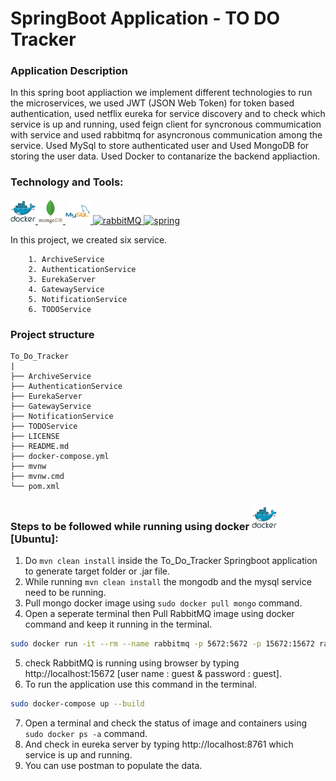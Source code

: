 # SpringBoot Application - TO DO Tracker

### Application Description

In this spring boot appliaction we implement different technologies to run the microservices, we used JWT (JSON Web Token) for token based authentication, used netflix eureka for service discovery and to check which service is up and running, used feign client for syncronous commumication with service and used rabbitmq for asyncronous communication among the service. Used MySql to store authenticated user and Used MongoDB for storing the user data. Used Docker to contanarize the backend appliaction.

<h3 align="left">Technology and Tools:</h3>
<p align="left"> <a href="https://www.docker.com/" target="_blank" rel="noreferrer"> <img src="https://raw.githubusercontent.com/devicons/devicon/master/icons/docker/docker-original-wordmark.svg" alt="docker" width="40" height="40"/> </a> <a href="https://www.mongodb.com/" target="_blank" rel="noreferrer"> <img src="https://raw.githubusercontent.com/devicons/devicon/master/icons/mongodb/mongodb-original-wordmark.svg" alt="mongodb" width="40" height="40"/> </a> <a href="https://www.mysql.com/" target="_blank" rel="noreferrer"> <img src="https://raw.githubusercontent.com/devicons/devicon/master/icons/mysql/mysql-original-wordmark.svg" alt="mysql" width="40" height="40"/> </a> <a href="https://www.rabbitmq.com" target="_blank" rel="noreferrer"> <img src="https://www.vectorlogo.zone/logos/rabbitmq/rabbitmq-icon.svg" alt="rabbitMQ" width="40" height="40"/> </a> <a href="https://spring.io/" target="_blank" rel="noreferrer"> <img src="https://www.vectorlogo.zone/logos/springio/springio-icon.svg" alt="spring" width="40" height="40"/> </a> </p>

In this project, we created six service. 
    
        1. ArchiveService
        2. AuthenticationService
        3. EurekaServer
        4. GatewayService
        5. NotificationService
        6. TODOService

### Project structure

    To_Do_Tracker
	|
	├── ArchiveService
	├── AuthenticationService
	├── EurekaServer
	├── GatewayService
	├── NotificationService
    ├── TODOService
    ├── LICENSE
    ├── README.md
    ├── docker-compose.yml
	├── mvnw
	├── mvnw.cmd   			                   
	└── pom.xml


### Steps to be followed while running using docker <a href="https://www.docker.com/" target="_blank" rel="noreferrer"> <img src="https://raw.githubusercontent.com/devicons/devicon/master/icons/docker/docker-original-wordmark.svg" alt="docker" width="40" height="40"/> </a> [Ubuntu]:

1. Do ```mvn clean install``` inside the To_Do_Tracker Springboot application to generate target folder or .jar file.
2. While running ```mvn clean install``` the mongodb and the mysql service need to be running.
3. Pull mongo docker image using ```sudo docker pull mongo``` command.
4. Open a seperate terminal then Pull RabbitMQ image using docker command and keep it running in the terminal.

```BASH
sudo docker run -it --rm --name rabbitmq -p 5672:5672 -p 15672:15672 rabbitmq:3.8.23-management
```
5. check RabbitMQ is running using browser by typing http://localhost:15672 [user name : guest & password : guest].
6. To run the application use this command in the terminal.

```BASH
sudo docker-compose up --build
```
7. Open a terminal and check the status of image and containers using ```sudo docker ps -a``` command.
8. And check in eureka server by typing http://localhost:8761 which service is up and running.
9. You can use postman to populate the data.

